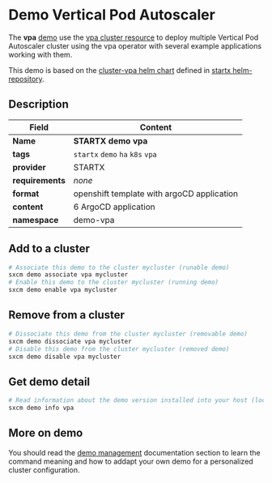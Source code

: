 # Demo Vertical Pod Autoscaler

The **vpa** [demo](../../5-demos) use the [vpa cluster resource](../../resources/vpa) to deploy multiple Vertical Pod Autoscaler cluster using the vpa operator with several example applications working with them.

This demo is based on the [cluster-vpa helm chart](https://helm-repository.readthedocs.io/en/latest/charts/cluster-vpa) defined in [startx helm-repository](https://helm-repository.readthedocs.io).

## Description

| Field            | Content                                    |
| ---------------- | ------------------------------------------ |
| **Name**         | **STARTX demo vpa**                        |
| **tags**         | `startx` `demo` `ha` `k8s`  `vpa`          |
| **provider**     | STARTX                                     |
| **requirements** | _none_                                     |
| **format**       | openshift template with argoCD application |
| **content**      | 6 ArgoCD application                       |
| **namespace**    | demo-vpa                                   |

## Add to a cluster

```bash
# Associate this demo to the cluster mycluster (runable demo)
sxcm demo associate vpa mycluster
# Enable this demo to the cluster mycluster (running demo)
sxcm demo enable vpa mycluster
```

## Remove from a cluster

```bash
# Dissociate this demo from the cluster mycluster (removable demo)
sxcm demo dissociate vpa mycluster
# Disable this demo from the cluster mycluster (removed demo)
sxcm demo disable vpa mycluster
```

## Get demo detail

```bash
# Read information about the demo version installed into your host (local)
sxcm demo info vpa
```

## More on demo

You should read the [demo management](../../5-demos) documentation section to learn the command
meaning and how to addapt your own demo for a personalized cluster configuration.

